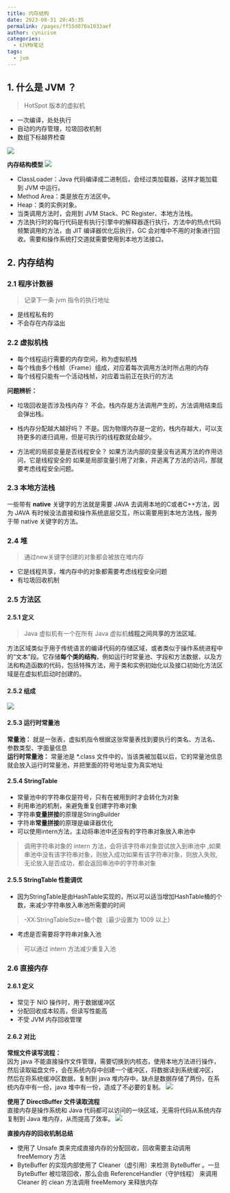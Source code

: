 ```yaml
---
title: 内存结构
date: 2023-08-31 20:45:35
permalink: /pages/ff55d070a1033aef
author: cynicism
categories:
  - 《JVM》笔记
tags:
  - jvm
---
```

## 1. 什么是 JVM ？
>HotSpot 版本的虚拟机

- 一次编译，处处执行
- 自动的内存管理，垃圾回收机制
- 数组下标越界检查

![](https://cdn.staticaly.com/gh/Cynicism-lab/MyResource@gh-pages/image/20210207154634171.99svzyjz0p.webp)

**内存结构模型**
![](https://cdn.staticaly.com/gh/Cynicism-lab/MyResource@gh-pages/image/20210207155820178.6d2rr2a2oxs0.webp)

- ClassLoader：Java 代码编译成二进制后，会经过类加载器，这样才能加载到 JVM 中运行。
- Method Area：类是放在方法区中。
- Heap：类的实例对象。
- 当类调用方法时，会用到 JVM Stack、PC Register、本地方法栈。
- 方法执行时的每行代码是有执行引擎中的解释器逐行执行，方法中的热点代码频繁调用的方法，由 JIT 编译器优化后执行，GC 会对堆中不用的对象进行回收。需要和操作系统打交道就需要使用到本地方法接口。

## 2. 内存结构
### 2.1 程序计数器
>记录下一条 jvm 指令的执行地址

- 是线程私有的
- 不会存在内存溢出

### 2.2 虚拟机栈
- 每个线程运行需要的内存空间，称为虚拟机栈
- 每个栈由多个栈帧（Frame）组成，对应着每次调用方法时所占用的内存
- 每个线程只能有一个活动栈帧，对应着当前正在执行的方法

**问题辨析：**
- 垃圾回收是否涉及栈内存？
不会。栈内存是方法调用产生的，方法调用结束后会弹出栈。
    
- 栈内存分配越大越好吗？
不是。因为物理内存是一定的，栈内存越大，可以支持更多的递归调用，但是可执行的线程数就会越少。
    
- 方法呢的局部变量是否线程安全？
如果方法内部的变量没有逃离方法的作用访问，它是线程安全的
如果是局部变量引用了对象，并逃离了方法的访问，那就要考虑线程安全问题。

### 2.3 本地方法栈
一些带有 **native** 关键字的方法就是需要 JAVA 去调用本地的C或者C++方法，因为 JAVA 有时候没法直接和操作系统底层交互，所以需要用到本地方法栈，服务于带 native 关键字的方法。

### 2.4 堆
>通过new关键字创建的对象都会被放在堆内存

- 它是线程共享，堆内存中的对象都需要考虑线程安全问题
- 有垃圾回收机制

### 2.5 方法区
#### 2.5.1 定义
>Java 虚拟机有一个在所有 Java 虚拟机**线程之间共享的方法区域**。

方法区域类似于用于传统语言的编译代码的存储区域，或者类似于操作系统进程中的“文本”段。它存储**每个类的结构**，例如运行时常量池、字段和方法数据，以及方法和构造函数的代码，包括特殊方法，用于类和实例初始化以及接口初始化方法区域是在虚拟机启动时创建的。

#### 2.5.2 组成
![](https://cdn.staticaly.com/gh/Cynicism-lab/MyResource@gh-pages/image/20210208112903305.2v1cp0svipxc.webp)

#### 2.5.3 运行时常量池
**常量池：**
就是一张表，虚拟机指令根据这张常量表找到要执行的类名、方法名、参数类型、字面量信息  
**运行时常量池：**
常量池是 *.class 文件中的，当该类被加载以后，它的常量池信息就会放入运行时常量池，并把里面的符号地址变为真实地址

#### 2.5.4 StringTable
- 常量池中的字符串仅是符号，只有在被用到时才会转化为对象
- 利用串池的机制，来避免重复创建字符串对象
- 字符串**变量拼接**的原理是StringBuilder
- 字符串**常量拼接**的原理是编译器优化
- 可以使用intern方法，主动将串池中还没有的字符串对象放入串池中

>调用字符串对象的 intern 方法，会将该字符串对象尝试放入到串池中
,如果串池中没有该字符串对象，则放入成功如果有该字符串对象，则放入失败,无论放入是否成功，都会返回串池中的字符串对象

#### 2.5.5 StringTable 性能调优
- 因为StringTable是由HashTable实现的，所以可以适当增加HashTable桶的个数，来减少字符串放入串池所需要的时间

>-XX:StringTableSize=桶个数（最少设置为 1009 以上）

- 考虑是否需要将字符串对象入池
>可以通过 intern 方法减少重复入池

### 2.6 直接内存
#### 2.6.1 定义
- 常见于 NIO 操作时，用于数据缓冲区
- 分配回收成本较高，但读写性能高
- 不受 JVM 内存回收管理

#### 2.6.2 对比
**常规文件读写流程：**  
因为 java 不能直接操作文件管理，需要切换到内核态，使用本地方法进行操作，然后读取磁盘文件，会在系统内存中创建一个缓冲区，将数据读到系统缓冲区， 然后在将系统缓冲区数据，复制到 java 堆内存中。缺点是数据存储了两份，在系统内存中有一份，java 堆中有一份，造成了不必要的复制。
![](https://cdn.staticaly.com/gh/Cynicism-lab/MyResource@gh-pages/image/20210208180041113.5fsnshzcghkw.webp)

**使用了 DirectBuffer 文件读取流程**  
直接内存是操作系统和 Java 代码都可以访问的一块区域，无需将代码从系统内存复制到 Java 堆内存，从而提高了效率。
![](https://cdn.staticaly.com/gh/Cynicism-lab/MyResource@gh-pages/image/20210208181022863.4ymwbfvna4u8.webp)

**直接内存的回收机制总结**
- 使用了 Unsafe 类来完成直接内存的分配回收，回收需要主动调用freeMemory 方法
- ByteBuffer 的实现内部使用了 Cleaner（虚引用）来检测 ByteBuffer 。一旦ByteBuffer 被垃圾回收，那么会由 ReferenceHandler（守护线程） 来调用 Cleaner 的 clean 方法调用 freeMemory 来释放内存


